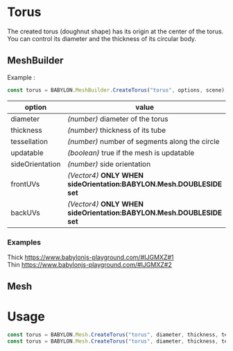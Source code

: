 # Torus
The created torus (doughnut shape) has its origin at the center of the torus. You can control its diameter and the thickness of its circular body.

## MeshBuilder
Example :
```javascript
const torus = BABYLON.MeshBuilder.CreateTorus("torus", options, scene);
```

option|value|default value
--------|-----|-------------
diameter|_(number)_ diameter of the torus|1
thickness|_(number)_ thickness of its tube|0.5
tessellation|_(number)_ number of segments along the circle|16
updatable|_(boolean)_ true if the mesh is updatable|false
sideOrientation|_(number)_ side orientation|DEFAULTSIDE
frontUVs|_(Vector4)_  **ONLY WHEN sideOrientation:BABYLON.Mesh.DOUBLESIDE set** | Vector4(0,0, 1,1) 
backUVs|_(Vector4)_  **ONLY WHEN sideOrientation:BABYLON.Mesh.DOUBLESIDE set** | Vector4(0,0, 1,1) 

### Examples
Thick https://www.babylonjs-playground.com/#IJGMXZ#1  
Thin https://www.babylonjs-playground.com/#IJGMXZ#2

## Mesh
# Usage
```javascript
const torus = BABYLON.Mesh.CreateTorus("torus", diameter, thickness, tessellation, scene);
const torus = BABYLON.Mesh.CreateTorus("torus", diameter, thickness, tessellation, scene, updatable, sideOrientation);  //optional parameters after scene
```
